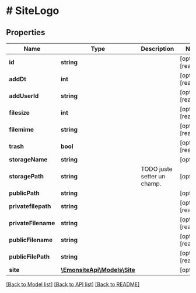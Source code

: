 # # SiteLogo

## Properties

Name | Type | Description | Notes
------------ | ------------- | ------------- | -------------
**id** | **string** |  | [optional] [readonly]
**addDt** | **int** |  | [optional] [readonly]
**addUserId** | **string** |  | [optional] [readonly]
**filesize** | **int** |  | [optional] [readonly]
**filemime** | **string** |  | [optional] [readonly]
**trash** | **bool** |  | [optional] [readonly]
**storageName** | **string** |  | [optional]
**storagePath** | **string** | TODO juste setter un champ. | [optional]
**publicPath** | **string** |  | [optional]
**privatefilepath** | **string** |  | [optional] [readonly]
**privateFilename** | **string** |  | [optional] [readonly]
**publicFilename** | **string** |  | [optional] [readonly]
**publicFilePath** | **string** |  | [optional] [readonly]
**site** | [**\EmonsiteApi\Models\Site**](Site.md) |  | [optional]

[[Back to Model list]](../../README.md#models) [[Back to API list]](../../README.md#endpoints) [[Back to README]](../../README.md)
